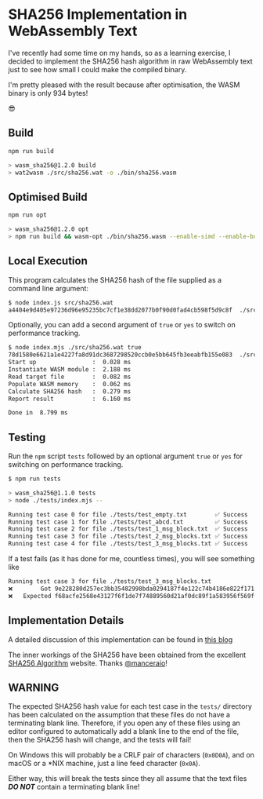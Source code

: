 # SHA256 Implementation in WebAssembly Text

I've recently had some time on my hands, so as a learning exercise, I decided to implement the SHA256 hash algorithm in raw WebAssembly text just to see how small I could make the compiled binary.

I'm pretty pleased with the result because after optimisation, the WASM binary is only 934 bytes!

😎

## Build

```bash
npm run build

> wasm_sha256@1.2.0 build
> wat2wasm ./src/sha256.wat -o ./bin/sha256.wasm
```

## Optimised Build

```bash
npm run opt

> wasm_sha256@1.2.0 opt
> npm run build && wasm-opt ./bin/sha256.wasm --enable-simd --enable-bulk-memory -O4 -o ./bin/sha256_opt.wasm
```

## Local Execution

This program calculates the SHA256 hash of the file supplied as a command line argument:

```bash
$ node index.js src/sha256.wat
a4404e9d405e97236d96e95235bc7cf1e38dd2077b0f90d0fad4cb598f5d9c8f  ./src/sha256.wat
```

Optionally, you can add a second argument of `true` or `yes` to switch on performance tracking.

```bash
$ node index.mjs ./src/sha256.wat true
78d1580e6621a1e4227fa8d91dc3687298520ccb0e5bb645fb3eeabfb155e083  ./src/sha256.wat
Start up                :  0.028 ms
Instantiate WASM module :  2.188 ms
Read target file        :  0.082 ms
Populate WASM memory    :  0.062 ms
Calculate SHA256 hash   :  0.279 ms
Report result           :  6.160 ms

Done in  8.799 ms
```

## Testing

Run the `npm` script `tests` followed by an optional argument `true` or `yes` for switching on performance tracking.

```bash
$ npm run tests

> wasm_sha256@1.1.0 tests
> node ./tests/index.mjs --

Running test case 0 for file ./tests/test_empty.txt        ✅ Success
Running test case 1 for file ./tests/test_abcd.txt         ✅ Success
Running test case 2 for file ./tests/test_1_msg_block.txt  ✅ Success
Running test case 3 for file ./tests/test_2_msg_blocks.txt ✅ Success
Running test case 4 for file ./tests/test_3_msg_blocks.txt ✅ Success
```

If a test fails (as it has done for me, countless times), you will see something like

```bash
Running test case 3 for file ./tests/test_3_msg_blocks.txt
❌        Got 9e228280d257ec3bb35482998bda0294187f4e122c74b4186e822f171abbfda9
❌   Expected f68acfe2568e43127f6f1de7f74889560d21af0dc89f1a583956f569f6d43a38
```

## Implementation Details

A detailed discussion of this implementation can be found in [this blog](https://awesome.red-badger.com/chriswhealy/sha256-webassembly)

The inner workings of the SHA256 have been obtained from the excellent [SHA256 Algorithm](https://sha256algorithm.com/) website.
Thanks [@manceraio](https://twitter.com/manceraio)!

## WARNING

The expected SHA256 hash value for each test case in the `tests/` directory has been calculated on the assumption that these files do not have a terminating blank line.
Therefore, if you open any of these files using an editor configured to automatically add a blank line to the end of the file, then the SHA256 hash will change, and the tests will fail!

On Windows this will probably be a CRLF pair of characters (`0x0D0A`), and on macOS or a *NIX machine, just a line feed character (`0x0A`).

Either way, this will break the tests since they all assume that the text files ***DO NOT*** contain a terminating blank line!
